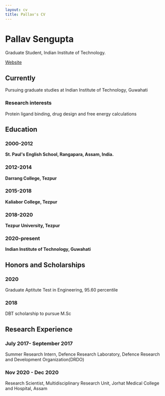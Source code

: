 ```yaml
---
layout: cv
title: Pallav's CV
---
```

# Pallav Sengupta 
Graduate Student, Indian Institute of Technology.

<div id="webaddress">
<a href="https://pallavsen007.github.io">Website</a>
</div>


## Currently

Pursuing graduate studies at Indian Institute of Technology, Guwahati

### Research interests

Protein ligand binding, drug design and free energy calculations

## Education

### 2000-2012
__St. Paul's English School, Rangapara, Assam, India.__

### 2012-2014
__Darrang College, Tezpur__

### 2015-2018
__Kaliabor College, Tezpur__

### 2018-2020
__Tezpur University, Tezpur__

### 2020-present
__Indian Institute of Technology, Guwahati__



## Honors and Scholarships 

### 2020
Graduate Aptitute Test in Engineering, 95.60 percentile 


### 2018
DBT scholarship to pursue M.Sc 

## Research Experience

### July 2017- September 2017
Summer Research Intern,
Defence Research Laboratory,
Defence Research and Development Organization(DRDO)


### Nov 2020 - Dec 2020
Research Scientist,
Multidisciplinary Research Unit,
Jorhat Medical College and Hospital, Assam

